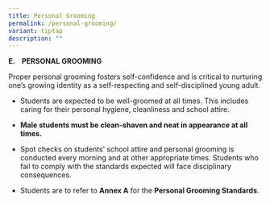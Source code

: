 ```yaml
---
title: Personal Grooming
permalink: /personal-grooming/
variant: tiptap
description: ""
---
```

<p><strong>E.&nbsp;&nbsp;&nbsp; PERSONAL GROOMING</strong>
</p>
<p>Proper personal grooming fosters self-confidence and is critical to nurturing
one’s growing identity as a self-respecting and self-disciplined young
adult.</p>
<ul data-tight="true" class="tight">
<li>
<p>Students are expected to be well-groomed at all times. This includes caring
for their personal hygiene, cleanliness and school attire.</p>
</li>
<li>
<p><strong>Male students must be clean-shaven and neat in appearance at all times.</strong>
</p>
</li>
<li>
<p>Spot checks on students’ school attire and personal grooming is conducted
every morning and at other appropriate times. Students who fail to comply
with the standards expected will face disciplinary consequences.</p>
</li>
<li>
<p>Students are to refer to <strong>Annex A</strong> for the <strong>Personal Grooming Standards</strong>.</p>
</li>
</ul>
<p></p>
